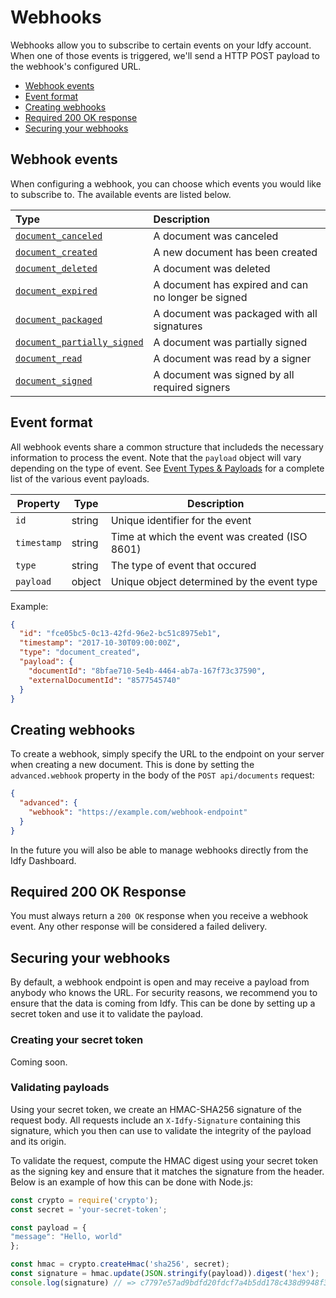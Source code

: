 # Webhooks

Webhooks allow you to subscribe to certain events on your Idfy account. When one of those events is triggered, we'll send a HTTP POST payload to the webhook's configured URL.

* [Webhook events](#webhook-events)
* [Event format](#event-format)
* [Creating webhooks](#creating-webhooks)
* [Required 200 OK response](#required-200-ok-response)
* [Securing your webhooks](#securing-your-webhooks)

## Webhook events

When configuring a webhook, you can choose which events you would like to subscribe to. The available events are listed below.

|Type | Description |
| :--- | :--- |
| [`document_canceled`](/events.md#documentcanceledevent) | A document was canceled |
| [`document_created`](/events.md#documentcreatedevent) | A new document has been created |
| [`document_deleted`](/events.md#documentdeletedevent) | A document was deleted |
| [`document_expired`](/events.md#documentexpiredevent) | A document has expired and can no longer be signed |
| [`document_packaged`](/events.md#documentpartiallysignedevent) | A document was packaged with all signatures |
| [`document_partially_signed`](/events.md#documentpartiallysignedevent) | A document was partially signed |
| [`document_read`](/events.md#documentreadevent) | A document was read by a signer |
| [`document_signed`](/events.md#documentsignedevent) | A document was signed by all required signers |


## Event format

All webhook events share a common structure that includeds the necessary information to process the event. Note that the `payload` object will vary depending on the type of event. See [Event Types & Payloads](/events.md#event-types--payloads) for a complete list of the various event payloads.

| Property | Type | Description |
| --- | --- | ---
|``id``| string | Unique identifier for the event |
|``timestamp`` | string | Time at which the event was created (ISO 8601) |
|``type``| string | The type of event that occured |
|``payload`` | object | Unique object determined by the event type |


Example:

```json
{
  "id": "fce05bc5-0c13-42fd-96e2-bc51c8975eb1",
  "timestamp": "2017-10-30T09:00:00Z",
  "type": "document_created",
  "payload": {
    "documentId": "8bfae710-5e4b-4464-ab7a-167f73c37590",
    "externalDocumentId": "8577545740"
  }
}
```
## Creating webhooks

To create a webhook, simply specify the URL to the endpoint on your server when creating a new document. This is done by setting the `advanced.webhook` property in the body of the `POST api/documents` request:

```json
{
  "advanced": {
    "webhook": "https://example.com/webhook-endpoint"
  }
}
```

In the future you will also be able to manage webhooks directly from the Idfy Dashboard.


## Required 200 OK Response
You must always return a `200 OK` response when you receive a webhook event. Any other response will be considered a failed delivery.


## Securing your webhooks

By default, a webhook endpoint is open and may receive a payload from anybody who knows the URL.
For security reasons, we recommend you to ensure that the data is coming from Idfy. This can be done by setting up a secret token and use it to validate the payload.

### Creating your secret token
Coming soon.

### Validating payloads
Using your secret token, we create an HMAC-SHA256 signature of the request body. All requests include an `X-Idfy-Signature` containing this signature, which you then can use to validate the integrity of the payload and its origin.

To validate the request, compute the HMAC digest using your secret token as the signing key and ensure that it matches the signature from the header. Below is an example of how this can be done with Node.js:

```js
const crypto = require('crypto');
const secret = 'your-secret-token';

const payload = {
"message": "Hello, world"
};

const hmac = crypto.createHmac('sha256', secret);
const signature = hmac.update(JSON.stringify(payload)).digest('hex');
console.log(signature) // => c7797e57ad9bdfd20fdcf7a4b5dd178c438d9948f35f2696470ae689821405b8
```

